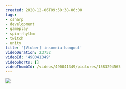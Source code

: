 ```yaml
---
created: 2020-12-06T09:50:38-06:00
tags:
- csharp
- development
- gameplay
- spin-rhythm
- twitch
- unity
title: '[Vtuber] insomnia hangout'
videoDuration: 23752
videoId: '490041349'
videoShorts: []
videoThumbId: /videos/490041349/pictures/1583294565
---
```


![](20201206155038.jpg)

